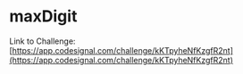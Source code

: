 # maxDigit

Link to Challenge: [https://app.codesignal.com/challenge/kKTpyheNfKzgfR2nt](https://app.codesignal.com/challenge/kKTpyheNfKzgfR2nt)